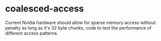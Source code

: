 # coalesced-access

Current Nvidia hardware should allow for sparse memory access without penalty as long as it's 32 byte chunks, code to test the performance of different access patterns.
